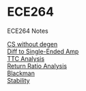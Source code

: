 # ECE264
ECE264 Notes

[CS without degen](https://zhaoxin-hu.github.io/ECE264/Notes/CS_without_20degen.pdf)<br/>
[Diff to Single-Ended Amp](https://zhaoxin-hu.github.io/ECE264/Notes/Diff_to_Single-Ended_Amp.pdf)<br/>
[TTC Analysis](https://zhaoxin-hu.github.io/ECE264/Notes/TTC_Analysis.pdf)<br/>
[Return Ratio Analysis](https://zhaoxin-hu.github.io/ECE264/Notes/Return_Ratio_Analysis.pdf)<br/>
[Blackman](https://zhaoxin-hu.github.io/ECE264/Notes/Blackman.pdf)<br/>
[Stability](https://zhaoxin-hu.github.io/ECE264/Notes/Stability.pdf)<br/>